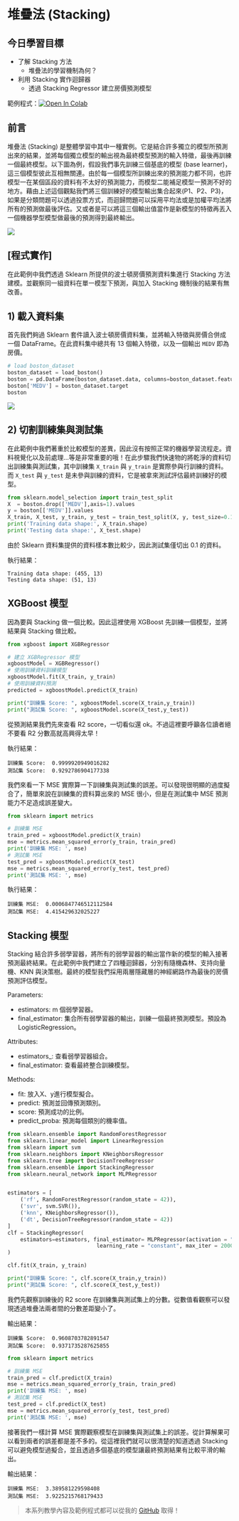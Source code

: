 # 堆疊法 (Stacking)
## 今日學習目標
- 了解 Stacking 方法
    - 堆疊法的學習機制為何？
- 利用 Stacking 實作迴歸器
    - 透過 Stacking Regressor 建立房價預測模型


範例程式：[![Open In Colab](https://colab.research.google.com/assets/colab-badge.svg)]()

## 前言
堆疊法 (Stacking) 是整體學習中其中一種實例。它是結合許多獨立的模型所預測出來的結果，並將每個獨立模型的輸出視為最終模型預測的輸入特徵，最後再訓練一個最終模型。以下圖為例，假設我們事先訓練三個基底的模型 (base learner)，這三個模型彼此互相無關連。由於每一個模型所訓練出來的預測能力都不同，也許模型一在某個區段的資料有不太好的預測能力，而模型二能補足模型一預測不好的地方。藉由上述這個觀點我們將三個訓練好的模型輸出集合起來(P1、P2、P3)，如果是分類問題可以透過投票方式，而迴歸問題可以採用平均法或是加權平均法將所有的預測做最後評估。又或者是可以將這三個輸出值當作是新模型的特徵再丟入一個機器學型模型做最後的預測得到最終輸出。

![](./image/img16-1.png)

## [程式實作]
在此範例中我們透過 Sklearn 所提供的波士頓房價預測資料集進行 Stacking 方法建模。並觀察同一組資料在單一模型下預測，與加入 Stacking 機制後的結果有無改善。

## 1) 載入資料集
首先我們夠過 Sklearn 套件讀入波士頓房價資料集，並將輸入特徵與房價合併成一個 DataFrame。在此資料集中總共有 13 個輸入特徵，以及一個輸出 `MEDV` 即為房價。

```py
# load boston_dataset
boston_dataset = load_boston()
boston = pd.DataFrame(boston_dataset.data, columns=boston_dataset.feature_names)
boston['MEDV'] = boston_dataset.target
boston
```

![](./image/img16-2.png)

## 2) 切割訓練集與測試集
在此範例中我們著重於比較模型的差異，因此沒有按照正常的機器學習流程走。資料視覺化以及前處理...等是非常重要的哦！在此步驟我們快速物的將乾淨的資料切出訓練集與測試集，其中訓練集 `X_train` 與 `y_train` 是實際參與行訓練的資料。而 `X_test` 與 `y_test` 是未參與訓練的資料，它是被拿來測試評估最終訓練好的模型。

```py
from sklearn.model_selection import train_test_split
X  = boston.drop(['MEDV'],axis=1).values
y = boston[['MEDV']].values
X_train, X_test, y_train, y_test = train_test_split(X, y, test_size=0.1, random_state=42)
print('Training data shape:', X_train.shape)
print('Testing data shape:', X_test.shape)
```

由於 Sklearn 資料集提供的資料樣本數比較少，因此測試集僅切出 0.1 的資料。

執行結果：
```
Training data shape: (455, 13)
Testing data shape: (51, 13)
```

## XGBoost 模型
因為要與 Stacking 做一個比較。因此這裡使用 XGBoost 先訓練一個模型，並將結果與 Stacking 做比較。

```py
from xgboost import XGBRegressor

# 建立 XGBRegressor 模型
xgboostModel = XGBRegressor()
# 使用訓練資料訓練模型
xgboostModel.fit(X_train, y_train)
# 使用訓練資料預測
predicted = xgboostModel.predict(X_train)

print("訓練集 Score: ", xgboostModel.score(X_train,y_train))
print("測試集 Score: ", xgboostModel.score(X_test,y_test))
```

從預測結果我們先來查看 R2 score，一切看似還 ok。不過這裡要呼籲各位讀者絕不要看 R2 分數高就高興得太早！

執行結果：
```
訓練集 Score:  0.9999920949016282
測試集 Score:  0.9292786904177338
```

我們來看一下 MSE 實際算一下訓練集與測試集的誤差。可以發現很明顯的過度擬合了，簡單來說在訓練集的資料算出來的 MSE 很小，但是在測試集中 MSE 預測能力不足造成誤差變大。

```py
from sklearn import metrics

# 訓練集 MSE
train_pred = xgboostModel.predict(X_train)
mse = metrics.mean_squared_error(y_train, train_pred)
print('訓練集 MSE: ', mse)
# 測試集 MSE
test_pred = xgboostModel.predict(X_test)
mse = metrics.mean_squared_error(y_test, test_pred)
print('測試集 MSE: ', mse)
```

執行結果：
```
訓練集 MSE:  0.0006847746512112584
測試集 MSE:  4.415429632025227
```

## Stacking 模型
Stacking 結合許多弱學習器，將所有的弱學習器的輸出當作新的模型的輸入接著預測最終結果。在此範例中我們建立了四種迴歸器，分別有隨機森林、支持向量機、KNN 與決策樹。最終的模型我們採用兩層隱藏層的神經網路作為最後的房價預測評估模型。

Parameters:
- estimators: m 個弱學習器。
- final_estimator: 集合所有弱學習器的輸出，訓練一個最終預測模型。預設為LogisticRegression。

Attributes:
- estimators_: 查看弱學習器組合。
- final_estimator: 查看最終整合訓練模型。

Methods:
- fit: 放入X、y進行模型擬合。
- predict: 預測並回傳預測類別。
- score: 預測成功的比例。
- predict_proba: 預測每個類別的機率值。

```py
from sklearn.ensemble import RandomForestRegressor
from sklearn.linear_model import LinearRegression
from sklearn import svm
from sklearn.neighbors import KNeighborsRegressor
from sklearn.tree import DecisionTreeRegressor
from sklearn.ensemble import StackingRegressor
from sklearn.neural_network import MLPRegressor


estimators = [
    ('rf', RandomForestRegressor(random_state = 42)),
    ('svr', svm.SVR()),
    ('knn', KNeighborsRegressor()),
    ('dt', DecisionTreeRegressor(random_state = 42))
]
clf = StackingRegressor(
    estimators=estimators, final_estimator= MLPRegressor(activation = "relu", alpha = 0.1, hidden_layer_sizes = (8,8),
                            learning_rate = "constant", max_iter = 2000, random_state = 1000)
)

clf.fit(X_train, y_train)

print("訓練集 Score: ", clf.score(X_train,y_train))
print("測試集 Score: ", clf.score(X_test,y_test))
```

我們先觀察訓練後的 R2 score 在訓練集與測試集上的分數。從數值看觀察可以發現透過堆疊法兩者間的分數差距變小了。

輸出結果：
```
訓練集 Score:  0.9608703782891547
測試集 Score:  0.9371735287625855
```


```py
from sklearn import metrics

# 訓練集 MSE
train_pred = clf.predict(X_train)
mse = metrics.mean_squared_error(y_train, train_pred)
print('訓練集 MSE: ', mse)
# 測試集 MSE
test_pred = clf.predict(X_test)
mse = metrics.mean_squared_error(y_test, test_pred)
print('測試集 MSE: ', mse)
```

接著我們一樣計算 MSE 實際觀察模型在訓練集與測試集上的誤差。從計算解果可以看到兩者的誤差都是差不多的。從這裡我們就可以很清楚的知道透過 Stacking 可以避免模型過擬合，並且透過多個基底的模型讓最終預測結果有比較平滑的輸出。

輸出結果：
```
訓練集 MSE:  3.389581229598408
測試集 MSE:  3.9225215768179433
```

> 本系列教學內容及範例程式都可以從我的 [GitHub](https://github.com/andy6804tw/2021-13th-ironman) 取得！